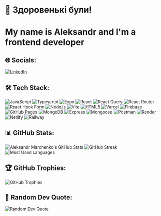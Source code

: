 #  👋 Здоровенькі були! 
# My name is Aleksandr and I'm a frontend developer


## 🌐 Socials:
[![LinkedIn](https://img.shields.io/badge/LinkedIn-0077B5?style=for-the-badge&logo=linkedin&logoColor=white)](https://www.linkedin.com/in/александр-марченко-323349301/) 

## 🛠️ Tech Stack:
![JavaScript](https://img.shields.io/badge/-JavaScript-black?style=for-the-badge&logo=javascript) ![Typescript](https://img.shields.io/badge/-Typescript-black?style=for-the-badge&logo=typescript) ![Expo](https://img.shields.io/badge/-Expo-black?style=for-the-badge&logo=expo)   ![React](https://img.shields.io/badge/-React-black?style=for-the-badge&logo=react) ![React Query](https://img.shields.io/badge/-React%20Query-black?style=for-the-badge&logo=react-query) ![React Router](https://img.shields.io/badge/-React%20Router-black?style=for-the-badge&logo=react-router) ![React Hook Form](https://img.shields.io/badge/-React%20Hook%20Form-black?style=for-the-badge&logo=react-hook-form)
![Node.js](https://img.shields.io/badge/-Node.js-black?style=for-the-badge&logo=node.js) ![Vite](https://img.shields.io/badge/-Vite-black?style=for-the-badge&logo=vite) ![HTML5](https://img.shields.io/badge/-HTML5-black?style=for-the-badge&logo=html5) ![Vercel](https://img.shields.io/badge/-Vercel-black?style=for-the-badge&logo=vercel) 
![Firebase](https://img.shields.io/badge/-Firebase-black?style=for-the-badge&logo=firebase) ![GitHub Pages](https://img.shields.io/badge/-GitHub%20Pages-black?style=for-the-badge&logo=github)  ![MongoDB](https://img.shields.io/badge/-MongoDB-black?style=for-the-badge&logo=mongodb) ![Express](https://img.shields.io/badge/-Express-black?style=for-the-badge&logo=express) ![Mongoose](https://img.shields.io/badge/-Mongoose-black?style=for-the-badge&logo=mongoose) 
 ![Postman](https://img.shields.io/badge/-Postman-black?style=for-the-badge&logo=postman) 
 ![Render](https://img.shields.io/badge/-Render-black?style=for-the-badge&logo=render) ![Netlify](https://img.shields.io/badge/-Netlify-black?style=for-the-badge&logo=netlify) ![Railway](https://img.shields.io/badge/-Railway-black?style=for-the-badge&logo=railway)

## 📊 GitHub Stats:
![Aleksandr Marchenko's GitHub Stats](https://github-readme-stats.vercel.app/api?username=platenprime&show_icons=true&theme=dark)
![GitHub Streak](https://github-readme-streak-stats.herokuapp.com/?user=platenprime&theme=dark)
![Most Used Languages](https://github-readme-stats.vercel.app/api/top-langs/?username=platenprime&layout=compact&theme=dark)

## 🏆 GitHub Trophies:
![GitHub Trophies](https://github-profile-trophy.vercel.app/?username=platenprime&theme=darkhub&column=7)

## 📜 Random Dev Quote:
![Random Dev Quote](https://quotes-github-readme.vercel.app/api?type=horizontal&theme=dark)



<!--
**PlatenPrime/platenprime** is a ✨ _special_ ✨ repository because its `README.md` (this file) appears on your GitHub profile.

Here are some ideas to get you started:

- 🔭 I’m currently working on ...
- 🌱 I’m currently learning ...
- 👯 I’m looking to collaborate on ...
- 🤔 I’m looking for help with ...
- 💬 Ask me about ...
- 📫 How to reach me: ...
- 😄 Pronouns: ...
- ⚡ Fun fact: ...
-->
